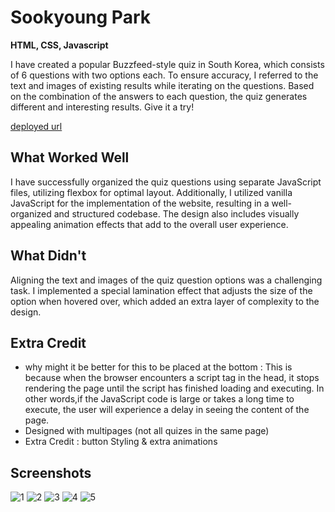 # Sookyoung Park

**HTML, CSS, Javascript**

I have created a popular Buzzfeed-style quiz in South Korea, which consists of 6 questions with two options each. To ensure accuracy, I referred to the text and images of existing results while iterating on the questions. Based on the combination of the answers to each question, the quiz generates different and interesting results. Give it a try!

[deployed url](https://soolab2.onrender.com)

## What Worked Well
I have successfully organized the quiz questions using separate JavaScript files, utilizing flexbox for optimal layout. Additionally, I utilized vanilla JavaScript for the implementation of the website, resulting in a well-organized and structured codebase. The design also includes visually appealing animation effects that add to the overall user experience.

## What Didn't
Aligning the text and images of the quiz question options was a challenging task. I implemented a special lamination effect that adjusts the size of the option when hovered over, which added an extra layer of complexity to the design.

## Extra Credit
* why might it be better for this to be placed at the bottom : This is because when the browser encounters a script tag in the head, it stops rendering the page until the script has finished loading and executing. In other words,if the JavaScript code is large or takes a long time to execute, the user will experience a delay in seeing the content of the page.
* Designed with multipages (not all quizes in the same page)
* Extra Credit : button Styling & extra animations

## Screenshots
![1](https://github.com/dartmouth-cs52-23s/lab2-quizzical-sookyoungpark1031/blob/main/screenshots/1.png?raw=true)
![2](https://github.com/dartmouth-cs52-23s/lab2-quizzical-sookyoungpark1031/blob/main/screenshots/2.png?raw=true)
![3](https://github.com/dartmouth-cs52-23s/lab2-quizzical-sookyoungpark1031/blob/main/screenshots/3.png?raw=true)
![4](https://github.com/dartmouth-cs52-23s/lab2-quizzical-sookyoungpark1031/blob/main/screenshots/4.png?raw=true)
![5](https://github.com/dartmouth-cs52-23s/lab2-quizzical-sookyoungpark1031/blob/main/screenshots/5.png?raw=true)
